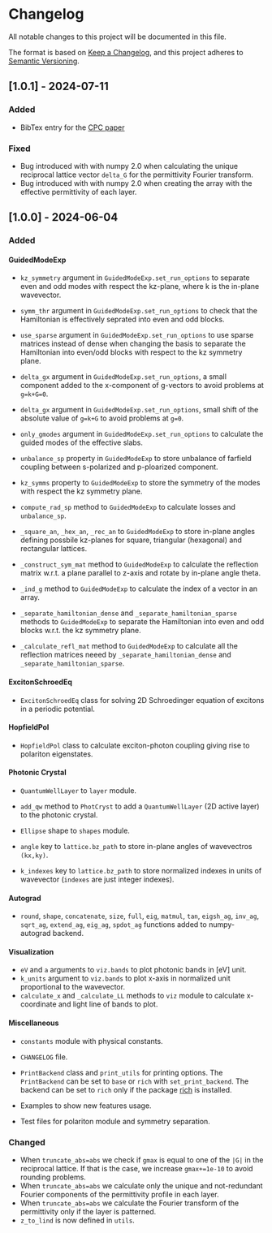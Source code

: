 # Changelog
All notable changes to this project will be documented in this file.

The format is based on [Keep a Changelog](https://keepachangelog.com/en/1.0.0/),
and this project adheres to [Semantic Versioning](https://semver.org/spec/v2.0.0.html).

## [1.0.1] - 2024-07-11

### Added
- BibTex entry for the [CPC paper](https://www.sciencedirect.com/science/article/pii/S0010465524002091?dgcid=rss_sd_all)

### Fixed
- Bug introduced with with numpy 2.0 when calculating the unique reciprocal lattice vector
  `delta_G` for the permittivity Fourier transform. 
- Bug introduced with with numpy 2.0 when creating the array with the effective permittivity 
  of each layer.

## [1.0.0] - 2024-06-04

### Added
#### GuidedModeExp
- `kz_symmetry` argument in `GuidedModeExp.set_run_options` to separate even and odd modes with respect the kz-plane, where k
    is the in-plane wavevector.
- `symm_thr` argument in `GuidedModeExp.set_run_options` to check that the Hamiltonian is effectively seprated into even and 
    odd blocks. 
- `use_sparse` argument in `GuidedModeExp.set_run_options` to use sparse matrices instead of dense when changing the basis
  to separate the Hamiltonian into even/odd blocks with respect to the kz symmetry plane.  
- `delta_gx` argument in `GuidedModeExp.set_run_options`, a small component added to the x-component of g-vectors to avoid
  problems at `g=k+G=0`.
- `delta_gx` argument in `GuidedModeExp.set_run_options`, small shift of the absolute value of `g=k+G` to avoid
  problems at `g=0`.
- `only_gmodes` argument in `GuidedModeExp.set_run_options` to calculate the guided modes of the effective slabs.

- `unbalance_sp` property in `GuidedModeExp` to store unbalance of farfield coupling between s-polarized and
  p-ploarized component. 
- `kz_symms` property to `GuidedModeExp` to store the symmetry of the modes with respect the kz symmetry plane.

- `compute_rad_sp` method to `GuidedModeExp` to calculate losses and `unbalance_sp`.
- `_square_an`, `_hex_an`, `_rec_an` to `GuidedModeExp` to store in-plane angles defining
  possbile kz-planes for square, triangular (hexagonal) and rectangular lattices.
- `_construct_sym_mat` method to  `GuidedModeExp` to calculate the reflection matrix w.r.t.
  a plane parallel to z-axis and rotate by in-plane angle theta.
- `_ind_g` method to  `GuidedModeExp` to calculate the index of a vector in an array.
- `_separate_hamiltonian_dense` and `_separate_hamiltonian_sparse` methods to `GuidedModeExp` to separate the Hamiltonian into 
  even and odd blocks w.r.t. the kz symmetry plane.
- `_calculate_refl_mat` method to  `GuidedModeExp` to calculate all the reflection matrices neeed by
  `_separate_hamiltonian_dense` and `_separate_hamiltonian_sparse`.


#### ExcitonSchroedEq
- `ExcitonSchroedEq` class for solving 2D Schroedinger equation of excitons in a periodic potential.
#### HopfieldPol
- `HopfieldPol` class to calculate exciton-photon coupling giving rise to polariton eigenstates.

#### Photonic Crystal
-  `QuantumWellLayer` to `layer` module.

- `add_qw` method to `PhotCryst` to add a `QuantumWellLayer` (2D active layer) to the photonic crystal.
- `Ellipse` shape to `shapes` module.

- `angle` key to `lattice.bz_path` to store in-plane angles of wavevectros `(kx,ky)`.
- `k_indexes` key to `lattice.bz_path` to store normalized indexes in units of wavevector (`indexes` are just integer indexes).

#### Autograd
- `round`, `shape`, `concatenate`, `size`, `full`, `eig`, `matmul`, `tan`,
  `eigsh_ag`, `inv_ag`, `sqrt_ag`, `extend_ag`, `eig_ag`, `spdot_ag` functions added to numpy-autograd backend.


#### Visualization
- `eV` and `a` arguments to `viz.bands` to plot photonic bands in [eV] unit.
- `k_units` argument to `viz.bands` to plot x-axis in normalized unit proportional
  to the wavevector.
- `calculate_x` and `_calculate_LL` methods to `viz` module to calculate x-coordinate
  and light line of bands to plot.

#### Miscellaneous
- `constants` module with physical constants.
- `CHANGELOG` file.
- `PrintBackend` class and `print_utils` for printing options. The `PrintBackend` can be set to `base` or `rich` with `set_print_backend`. The backend can be set to `rich` only if the package [rich](https://rich.readthedocs.io/en/stable/index.html)
  is installed. 


- Examples to show new features usage.
- Test files for polariton module and symmetry separation.

### Changed
- When `truncate_abs=abs` we check if `gmax` is equal to one of the `|G|` in the reciprocal lattice.
  If that is the case, we increase `gmax+=1e-10` to avoid rounding problems.
- When `truncate_abs=abs` we calculate only the unique and not-redundant Fourier components of the 
  permittivity profile in each layer. 
- When `truncate_abs=abs` we calculate the Fourier transform of the permittivity only if the layer
  is patterned.
- `z_to_lind` is now defined in `utils`.
